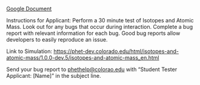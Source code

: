 [Google Document](https://docs.google.com/document/d/1fRX_4ZD9D_vHsKM6b4u_7P5eZRE71A1akTfU91j3pBc/edit?usp=sharing)

Instructions for Applicant: Perform a 30 minute test of Isotopes and Atomic Mass. Look out for any bugs that occur
during interaction. Complete a bug report with relevant information for each bug. Good bug reports allow developers to
easily reproduce an issue.

Link to
Simulation: https://phet-dev.colorado.edu/html/isotopes-and-atomic-mass/1.0.0-dev.5/isotopes-and-atomic-mass_en.html

Send your bug report to phethelp@colorao.edu with “Student Tester Applicant: [Name]” in the subject line.
